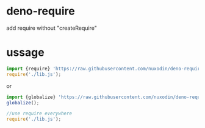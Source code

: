 # deno-require
add require without "createRequire"

# ussage

```js
import {require} 'https://raw.githubusercontent.com/nuxodin/deno-require/master/require.js';
require('./lib.js');
```

or

```js
import {globalize} 'https://raw.githubusercontent.com/nuxodin/deno-require/master/require.js';
globalize();

//use require everywhere
require('./lib.js');
```
